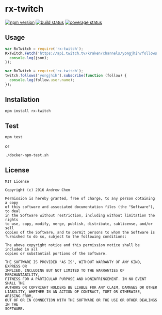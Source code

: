 # rx-twitch

[![npm version][npm-image]][npm-url]
[![build status][travis-image]][travis-url]
[![coverage status][coveralls-image]][coveralls-url]

[npm-image]: https://img.shields.io/npm/v/rx-twitch.svg?style=flat-square
[npm-url]: https://www.npmjs.com/package/rx-twitch
[travis-image]: https://img.shields.io/travis/yongjhih/rx-twitch.js.svg?style=flat-square
[travis-url]: https://travis-ci.org/yongjhih/rx-twitch.js
[coveralls-image]: https://img.shields.io/coveralls/yongjhih/rx-twitch.js.svg?style=flat-square
[coveralls-url]: https://coveralls.io/r/yongjhih/rx-twitch.js

<!--![](art/rx-twitch.png)-->

## Usage

```js
var RxTwitch = require('rx-twitch');
RxTwitch.Fetch('https://api.twitch.tv/kraken/channels/yongjhih/follows').subscribe(function (json) {
  console.log(json);
});
```

```js
var RxTwitch = require('rx-twitch');
twitch.follows('yongjhih').subscribe(function (follow) {
  console.log(follow.user.name);
});
```

## Installation

```sh
npm install rx-twitch
```

## Test

```sh
npm test
```

or

```sh
./docker-npm-test.sh
```

## License

```
MIT License

Copyright (c) 2016 Andrew Chen

Permission is hereby granted, free of charge, to any person obtaining a copy
of this software and associated documentation files (the "Software"), to deal
in the Software without restriction, including without limitation the rights
to use, copy, modify, merge, publish, distribute, sublicense, and/or sell
copies of the Software, and to permit persons to whom the Software is
furnished to do so, subject to the following conditions:

The above copyright notice and this permission notice shall be included in all
copies or substantial portions of the Software.

THE SOFTWARE IS PROVIDED "AS IS", WITHOUT WARRANTY OF ANY KIND, EXPRESS OR
IMPLIED, INCLUDING BUT NOT LIMITED TO THE WARRANTIES OF MERCHANTABILITY,
FITNESS FOR A PARTICULAR PURPOSE AND NONINFRINGEMENT. IN NO EVENT SHALL THE
AUTHORS OR COPYRIGHT HOLDERS BE LIABLE FOR ANY CLAIM, DAMAGES OR OTHER
LIABILITY, WHETHER IN AN ACTION OF CONTRACT, TORT OR OTHERWISE, ARISING FROM,
OUT OF OR IN CONNECTION WITH THE SOFTWARE OR THE USE OR OTHER DEALINGS IN THE
SOFTWARE.
```
